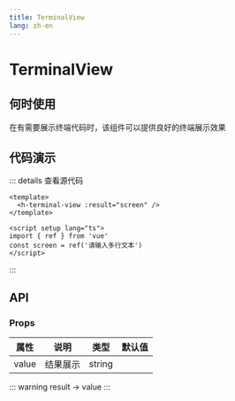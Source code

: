 ```yaml
---
title: TerminalView
lang: zh-en
---
```

# TerminalView

## 何时使用

在有需要展示终端代码时，该组件可以提供良好的终端展示效果

## 代码演示

<h-terminal-view :result="screen" />

<script setup lang="ts">
import { ref } from 'vue'
const screen = ref('He3')
</script>

::: details 查看源代码

```vue
<template>
  <h-terminal-view :result="screen" />
</template>

<script setup lang="ts">
import { ref } from 'vue'
const screen = ref('请输入多行文本')
</script>

```

:::

## API

### Props

| 属性  | 说明     | 类型   | 默认值 |
| ----- | -------- | ------ | ------ |
| value | 结果展示 | string |        |

::: warning
result -> value
:::
